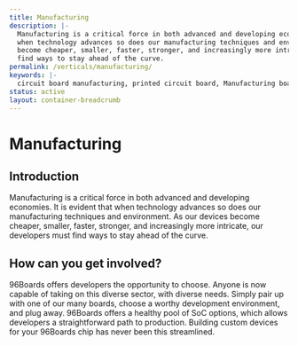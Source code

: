```yaml
---
title: Manufacturing
description: |-
  Manufacturing is a critical force in both advanced and developing economies. It is evident that
  when technology advances so does our manufacturing techniques and environment. As our devices
  become cheaper, smaller, faster, stronger, and increasingly more intricate, our developers must
  find ways to stay ahead of the curve.
permalink: /verticals/manufacturing/
keywords: |-
  circuit board manufacturing, printed circuit board, Manufacturing board, Manufacturing development boards,
status: active
layout: container-breadcrumb
---
```

# Manufacturing

## Introduction

Manufacturing is a critical force in both advanced and developing economies. It is evident that
when technology advances so does our manufacturing techniques and environment. As our devices
become cheaper, smaller, faster, stronger, and increasingly more intricate, our developers must
find ways to stay ahead of the curve.


## How can you get involved?

96Boards offers developers the opportunity to choose. Anyone is now capable of taking on this
diverse sector, with diverse needs. Simply pair up with one of our many boards, choose a worthy
development environment, and plug away. 96Boards offers a healthy pool of SoC options, which allows
developers a straightforward path to production. Building custom devices for your 96Boards chip has
never been this streamlined.
